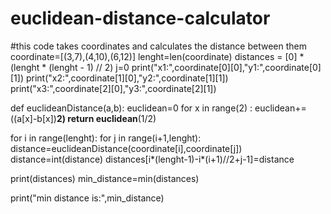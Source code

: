 # euclidean-distance-calculator
#this code takes coordinates and calculates the distance between them
coordinate=[(3,7),(4,10),(6,12)]
lenght=len(coordinate)
distances = [0] * (lenght * (lenght - 1) // 2)
j=0
print("x1:",coordinate[0][0],"y1:",coordinate[0][1])
print("x2:",coordinate[1][0],"y2:",coordinate[1][1])
print("x3:",coordinate[2][0],"y3:",coordinate[2][1])

def euclideanDistance(a,b):
  euclidean=0
  for x in range(2) :
    euclidean+=((a[x]-b[x])**2)
  return euclidean**(1/2)
    
for i in range(lenght):
   for j in range(i+1,lenght):
      distance=euclideanDistance(coordinate[i],coordinate[j])
      distance=int(distance)
      distances[i*(lenght-1)-i*(i+1)//2+j-1]=distance
      


print(distances)
min_distance=min(distances)

print("min distance is:",min_distance)
